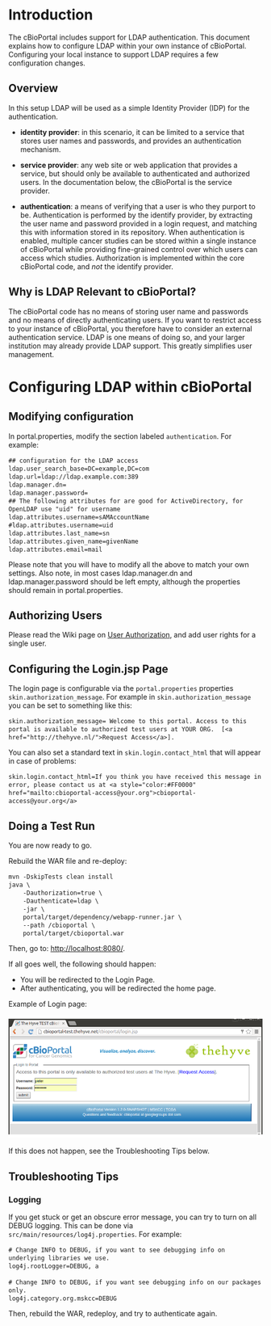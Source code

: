 # Introduction

The cBioPortal includes support for LDAP authentication. This document explains how to configure LDAP within your own instance of cBioPortal.
Configuring your local instance to support LDAP requires a few configuration changes.

## Overview

In this setup LDAP will be used as a simple Identity Provider (IDP) for the authentication.

* **identity provider**:  in this scenario, it can be limited to a service that stores user names and passwords, and provides an authentication mechanism. 

* **service provider**:  any web site or web application that provides a service, but should only be available to authenticated and authorized users.  In the documentation below, the cBioPortal is the service provider.

* **authentication**:  a means of verifying that a user is who they purport to be.  Authentication is performed by the identify provider, by extracting the user name and password provided in a login request, and matching this with information stored in its repository. When authentication is enabled, multiple cancer studies can be stored within a single instance of cBioPortal while providing fine-grained control over which users can access which studies.  Authorization is implemented within the core cBioPortal code, and *not* the identify provider.

## Why is LDAP Relevant to cBioPortal?

The cBioPortal code has no means of storing user name and passwords and no means of directly authenticating users.  If you want to restrict access to your instance of cBioPortal, you therefore have to consider an external authentication service. LDAP is one means of doing so, and your larger institution may already provide LDAP support. This greatly simplifies user management.


# Configuring LDAP within cBioPortal


## Modifying configuration

In portal.properties, modify the section labeled `authentication`.  For
example:

    ## configuration for the LDAP access
    ldap.user_search_base=DC=example,DC=com
    ldap.url=ldap://ldap.example.com:389
    ldap.manager.dn=
    ldap.manager.password=
    ## The following attributes for are good for ActiveDirectory, for OpenLDAP use "uid" for username
    ldap.attributes.username=sAMAccountName
    #ldap.attributes.username=uid
    ldap.attributes.last_name=sn
    ldap.attributes.given_name=givenName
    ldap.attributes.email=mail    

Please note that you will have to modify all the above to match your own settings. Also note, in most cases ldap.manager.dn and ldap.manager.password should be left empty, although the properties should remain in portal.properties. 

## Authorizing Users

Please read the Wiki page on [User Authorization](User-Authorization.md), and add user rights for a single user.


## Configuring the Login.jsp Page

The login page is configurable via the `portal.properties` properties `skin.authorization_message`. 
For example in `skin.authorization_message` you can be set to something like this:

```
skin.authorization_message= Welcome to this portal. Access to this portal is available to authorized test users at YOUR ORG.  [<a href="http://thehyve.nl/">Request Access</a>].
```

You can also set a standard text in `skin.login.contact_html` that will appear in case of problems: 

```
skin.login.contact_html=If you think you have received this message in error, please contact us at <a style="color:#FF0000" href="mailto:cbioportal-access@your.org">cbioportal-access@your.org</a>
```


## Doing a Test Run

You are now ready to go.

Rebuild the WAR file and re-deploy:

```
mvn -DskipTests clean install
java \
    -Dauthorization=true \
    -Dauthenticate=ldap \
    -jar \
    portal/target/dependency/webapp-runner.jar \
    --path /cbioportal \
    portal/target/cbioportal.war
```

Then, go to:  [http://localhost:8080/](http://localhost:8080/).

If all goes well, the following should happen:

* You will be redirected to the Login Page.
* After authenticating, you will be redirected the home page.

Example of Login page:

![Login page example](images/previews/login_page_example.png)

If this does not happen, see the Troubleshooting Tips  below.


## Troubleshooting Tips 

### Logging

If you get stuck or get an obscure error message, you can try to turn on all DEBUG logging.  This can be done via `src/main/resources/log4j.properties`.  For example:

    # Change INFO to DEBUG, if you want to see debugging info on underlying libraries we use.
    log4j.rootLogger=DEBUG, a
    
    # Change INFO to DEBUG, if you want see debugging info on our packages only.
    log4j.category.org.mskcc=DEBUG

Then, rebuild the WAR, redeploy, and try to authenticate again.  
